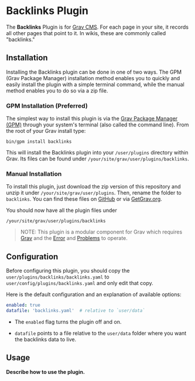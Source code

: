 # Backlinks Plugin

The **Backlinks** Plugin is for [Grav CMS](http://github.com/getgrav/grav). For each page in your site, it records all other pages that point to it. In wikis, these are commonly called "backlinks."

## Installation

Installing the Backlinks plugin can be done in one of two ways. The GPM (Grav Package Manager) installation method enables you to quickly and easily install the plugin with a simple terminal command, while the manual method enables you to do so via a zip file.

### GPM Installation (Preferred)

The simplest way to install this plugin is via the [Grav Package Manager (GPM)](http://learn.getgrav.org/advanced/grav-gpm) through your system's terminal (also called the command line).  From the root of your Grav install type:

    bin/gpm install backlinks

This will install the Backlinks plugin into your `/user/plugins` directory within Grav. Its files can be found under `/your/site/grav/user/plugins/backlinks`.

### Manual Installation

To install this plugin, just download the zip version of this repository and unzip it under `/your/site/grav/user/plugins`. Then, rename the folder to `backlinks`. You can find these files on [GitHub](https://github.com/aaron-dalton/grav-plugin-backlinks) or via [GetGrav.org](http://getgrav.org/downloads/plugins#extras).

You should now have all the plugin files under

    /your/site/grav/user/plugins/backlinks
	
> NOTE: This plugin is a modular component for Grav which requires [Grav](http://github.com/getgrav/grav) and the [Error](https://github.com/getgrav/grav-plugin-error) and [Problems](https://github.com/getgrav/grav-plugin-problems) to operate.

## Configuration

Before configuring this plugin, you should copy the `user/plugins/backlinks/backlinks.yaml` to `user/config/plugins/backlinks.yaml` and only edit that copy.

Here is the default configuration and an explanation of available options:

```yaml
enabled: true
datafile: 'backlinks.yaml'  # relative to `user/data`
```

* The `enabled` flag turns the plugin off and on.

* `datafile` points to a file relative to the `user/data` folder where you want the backlinks data to live.

## Usage

**Describe how to use the plugin.**

